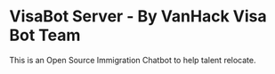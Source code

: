 # VisaBot Server - By VanHack Visa Bot Team

This is an Open Source Immigration Chatbot to help talent relocate. 
